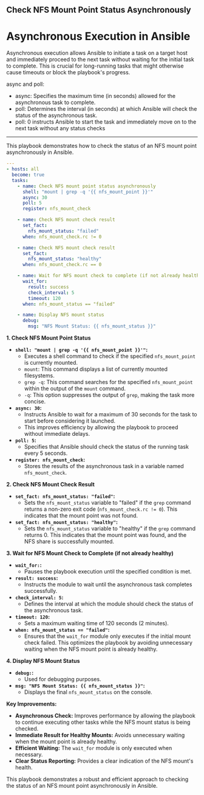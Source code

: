 ## Check NFS Mount Point Status Asynchronously

# Asynchronous Execution in Ansible

Asynchronous execution allows Ansible to initiate a task on a target host and immediately proceed to the next task without waiting for the initial task to complete. This is crucial for long-running tasks that might otherwise cause timeouts or block the playbook's progress.   

async and poll:
- async: Specifies the maximum time (in seconds) allowed for the asynchronous task to complete.   
- poll: Determines the interval (in seconds) at which Ansible will check the status of the asynchronous task.
- poll: 0 instructs Ansible to start the task and immediately move on to the next task without any status checks

---

This playbook demonstrates how to check the status of an NFS mount point asynchronously in Ansible.
```yaml
---
- hosts: all
  become: true 
  tasks:
    - name: Check NFS mount point status asynchronously
      shell: "mount | grep -q '{{ nfs_mount_point }}'"
      async: 30
      poll: 5
      register: nfs_mount_check

    - name: Check NFS mount check result
      set_fact:
        nfs_mount_status: "failed" 
      when: nfs_mount_check.rc != 0

    - name: Check NFS mount check result
      set_fact:
        nfs_mount_status: "healthy"
      when: nfs_mount_check.rc == 0

    - name: Wait for NFS mount check to complete (if not already healthy)
      wait_for:
        result: success
        check_interval: 5
        timeout: 120
      when: nfs_mount_status == "failed"

    - name: Display NFS mount status
      debug:
        msg: "NFS Mount Status: {{ nfs_mount_status }}"
```


**1. Check NFS Mount Point Status**

* **`shell: "mount | grep -q '{{ nfs_mount_point }}'"`:** 
    * Executes a shell command to check if the specified `nfs_mount_point` is currently mounted.
    * `mount`: This command displays a list of currently mounted filesystems.
    * `grep -q`: This command searches for the specified `nfs_mount_point` within the output of the `mount` command.
    * `-q`: This option suppresses the output of `grep`, making the task more concise.
* **`async: 30`:** 
    * Instructs Ansible to wait for a maximum of 30 seconds for the task to start before considering it launched. 
    * This improves efficiency by allowing the playbook to proceed without immediate delays.
* **`poll: 5`:** 
    * Specifies that Ansible should check the status of the running task every 5 seconds.
* **`register: nfs_mount_check`:** 
    * Stores the results of the asynchronous task in a variable named `nfs_mount_check`.

**2. Check NFS Mount Check Result**

* **`set_fact: nfs_mount_status: "failed"`:** 
    * Sets the `nfs_mount_status` variable to "failed" if the `grep` command returns a non-zero exit code (`nfs_mount_check.rc != 0`). This indicates that the mount point was not found.
* **`set_fact: nfs_mount_status: "healthy"`:** 
    * Sets the `nfs_mount_status` variable to "healthy" if the `grep` command returns 0. This indicates that the mount point was found, and the NFS share is successfully mounted.

**3. Wait for NFS Mount Check to Complete (if not already healthy)**

* **`wait_for:`:** 
    * Pauses the playbook execution until the specified condition is met.
* **`result: success`:** 
    * Instructs the module to wait until the asynchronous task completes successfully.
* **`check_interval: 5`:** 
    * Defines the interval at which the module should check the status of the asynchronous task.
* **`timeout: 120`:** 
    * Sets a maximum waiting time of 120 seconds (2 minutes).
* **`when: nfs_mount_status == "failed"`:** 
    * Ensures that the `wait_for` module only executes if the initial mount check failed. This optimizes the playbook by avoiding unnecessary waiting when the NFS mount point is already healthy.

**4. Display NFS Mount Status**

* **`debug:`:** 
    * Used for debugging purposes.
* **`msg: "NFS Mount Status: {{ nfs_mount_status }}"`:** 
    * Displays the final `nfs_mount_status` on the console.

**Key Improvements:**

* **Asynchronous Check:** Improves performance by allowing the playbook to continue executing other tasks while the NFS mount status is being checked.
* **Immediate Result for Healthy Mounts:** Avoids unnecessary waiting when the mount point is already healthy.
* **Efficient Waiting:** The `wait_for` module is only executed when necessary.
* **Clear Status Reporting:** Provides a clear indication of the NFS mount's health.

This playbook demonstrates a robust and efficient approach to checking the status of an NFS mount point asynchronously in Ansible.
